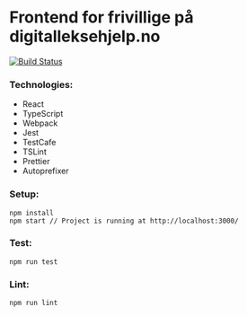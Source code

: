 # Frontend for frivillige på digitalleksehjelp.no

[![Build Status](https://jenkins.capra.tv/buildStatus/icon?job=redcross/redcross-digital-leksehjelp-frontend-frivillig/master)](https://jenkins.capra.tv/job/redcross/job/redcross-digital-leksehjelp-frontend-frivillig/job/master/)

### Technologies:

- React
- TypeScript
- Webpack
- Jest
- TestCafe
- TSLint
- Prettier
- Autoprefixer

### Setup:

```
npm install
npm start // Project is running at http://localhost:3000/
```

### Test:

```
npm run test
```

### Lint:

```
npm run lint
```
